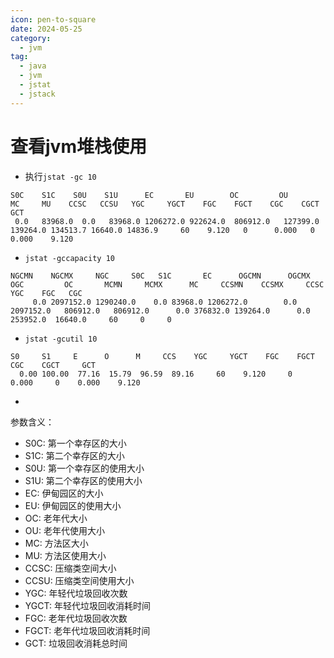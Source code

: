 ```yaml
---
icon: pen-to-square
date: 2024-05-25
category:
  - jvm
tag:
  - java
  - jvm
  - jstat
  - jstack
---
```

# 查看jvm堆栈使用

- 执行`jstat -gc 10`

```
S0C    S1C    S0U    S1U      EC       EU        OC         OU       MC     MU    CCSC   CCSU   YGC     YGCT    FGC    FGCT    CGC    CGCT     GCT   
 0.0   83968.0  0.0   83968.0 1206272.0 922624.0  806912.0   127399.0  139264.0 134513.7 16640.0 14836.9     60    9.120   0      0.000   0      0.000    9.120
```

- `jstat -gccapacity 10`

```
NGCMN    NGCMX     NGC     S0C   S1C       EC      OGCMN      OGCMX       OGC         OC       MCMN     MCMX      MC     CCSMN    CCSMX     CCSC    YGC    FGC   CGC 
     0.0 2097152.0 1290240.0    0.0 83968.0 1206272.0        0.0  2097152.0   806912.0   806912.0      0.0 376832.0 139264.0      0.0 253952.0  16640.0     60     0     0
```

- `jstat -gcutil 10 `

```
S0     S1     E      O      M     CCS    YGC     YGCT    FGC    FGCT    CGC    CGCT     GCT   
  0.00 100.00  77.16  15.79  96.59  89.16     60    9.120     0    0.000     0    0.000    9.120
```

- 

参数含义：

- S0C: 第一个幸存区的大小
- S1C: 第二个幸存区的大小
- S0U: 第一个幸存区的使用大小
- S1U: 第二个幸存区的使用大小
- EC: 伊甸园区的大小
- EU: 伊甸园区的使用大小
- OC: 老年代大小
- OU: 老年代使用大小
- MC: 方法区大小
- MU: 方法区使用大小
- CCSC: 压缩类空间大小
- CCSU: 压缩类空间使用大小
- YGC: 年轻代垃圾回收次数
- YGCT: 年轻代垃圾回收消耗时间
- FGC: 老年代垃圾回收次数
- FGCT: 老年代垃圾回收消耗时间
- GCT: 垃圾回收消耗总时间